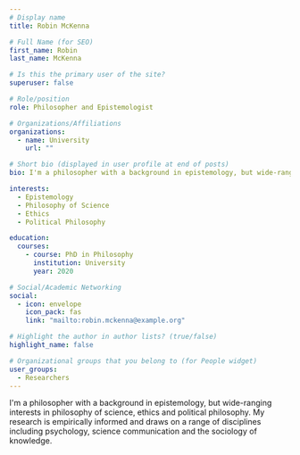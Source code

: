 ```yaml
---
# Display name
title: Robin McKenna

# Full Name (for SEO)
first_name: Robin
last_name: McKenna

# Is this the primary user of the site?
superuser: false

# Role/position
role: Philosopher and Epistemologist

# Organizations/Affiliations
organizations:
  - name: University
    url: ""

# Short bio (displayed in user profile at end of posts)
bio: I'm a philosopher with a background in epistemology, but wide-ranging interests in philosophy of science, ethics and political philosophy.

interests:
  - Epistemology
  - Philosophy of Science
  - Ethics
  - Political Philosophy

education:
  courses:
    - course: PhD in Philosophy
      institution: University
      year: 2020

# Social/Academic Networking
social:
  - icon: envelope
    icon_pack: fas
    link: "mailto:robin.mckenna@example.org"

# Highlight the author in author lists? (true/false)
highlight_name: false

# Organizational groups that you belong to (for People widget)
user_groups:
  - Researchers
---
```


I'm a philosopher with a background in epistemology, but wide-ranging interests in philosophy of science, ethics and political philosophy. My research is empirically informed and draws on a range of disciplines including psychology, science communication and the sociology of knowledge.
